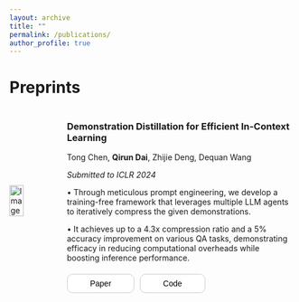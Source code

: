 ```yaml
---
layout: archive
title: ""
permalink: /publications/
author_profile: true
---
```

<style>
    .bullet::before {
        content: "• "; /* Unicode character for a bullet */
        font-size: 1em; /* Adjust the size as needed */
    }
</style>

# Preprints

<div style="display: flex; align-items: center; margin-bottom: 50px;">
  <img src="{{ site.baseurl }}/images/DGS.png" alt="Image" style="width: 40%; margin-right: 40px;">
  <div>
    <h3>Demonstration Distillation for Efficient In-Context Learning</h3>
    <p>Tong Chen, <strong>Qirun Dai</strong>, Zhijie Deng, Dequan Wang</p>
    <p><em>Submitted to ICLR 2024</em></p>
    <p class="bullet">Through meticulous prompt engineering, we develop a training-free framework that leverages multiple LLM agents to iteratively compress the given demonstrations.</p>
    <p class="bullet">It achieves up to a 4.3x compression ratio and a 5% accuracy improvement on various QA tasks, demonstrating efficacy in reducing computational overheads while boosting inference performance.</p>
    <div style="display: flex; margin-top: 20px;">
      <a href="https://openreview.net/forum?id=Y8DClN5ODu" target="_blank" style="text-decoration: none;">
        <button style="background-color: white; border: 1px solid #ccc; border-radius: 10px; padding: 8px 40px; font-size: 14px; cursor: pointer;">Paper</button>
      </a>
      <a href="https://github.com/CTDancer/DGS_Demonstration-Distillation" target="_blank" style="text-decoration: none; margin-left: 10px;">
        <button style="background-color: white; border: 1px solid #ccc; border-radius: 10px; padding: 8px 40px; font-size: 14px; cursor: pointer;">Code</button>
      </a>
    </div>
  </div>
</div>

